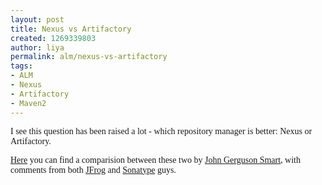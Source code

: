 ```yaml
---
layout: post
title: Nexus vs Artifactory
created: 1269339803
author: liya
permalink: alm/nexus-vs-artifactory
tags:
- ALM
- Nexus
- Artifactory
- Maven2
---
```

<p><span style="font-family: Tahoma;">I see this question has been raised a lot - which repository manager is better: Nexus or Artifactory.<br />
</span></p>
<p><a href="http://www.wakaleo.com/blog/243-a-tale-of-two-repository-managers-nexus-and-artifactory-compared-and-contrasted"><span style="font-family: Tahoma;">Here</span></a><span style="font-family: Tahoma;"> you can find a comparision between these two by <a href="http://www.wakaleo.com/">John Gerguson Smart</a></span><span style="font-family: Tahoma;">, with comments from both <a href="http://www.jfrog.org/">JFrog</a> and <a href="http://www.sonatype.com/">Sonatype</a> guys.<br />
</span></p>
